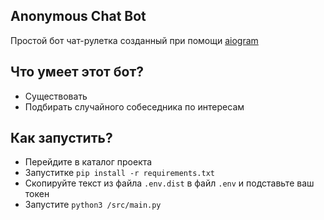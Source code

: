 ## Anonymous Chat Bot
Простой бот чат-рулетка созданный при помощи [aiogram](https://github.com/aiogram/aiogram)
## Что умеет этот бот?
- Существовать
- Подбирать случайного собеседника по интересам
## Как запустить?
- Перейдите в каталог проекта
- Запуститке `pip install -r requirements.txt`
- Скопируйте текст из файла `.env.dist` в файл `.env` и подставьте ваш токен
- Запустите `python3 /src/main.py`
